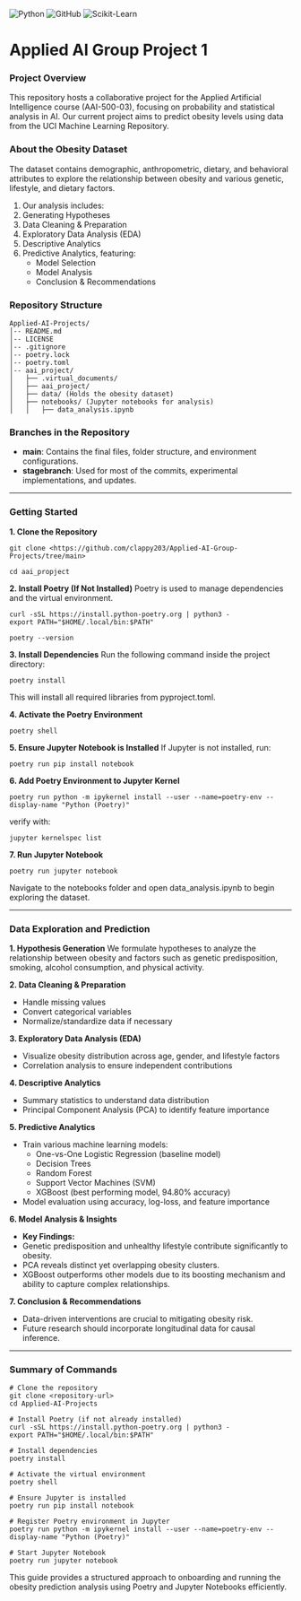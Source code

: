 ![Python](https://img.shields.io/badge/python-3670A0?style=for-the-badge&logo=python&logoColor=ffdd54) ![GitHub](https://img.shields.io/badge/GitHub-181717?style=flat-square&logo=GitHub&logoColor=white) ![Scikit-Learn](https://img.shields.io/badge/scikit--learn-F7931E?style=for-the-badge&logo=scikit-learn&logoColor=white)

# Applied AI Group Project 1

### **Project Overview**
This repository hosts a collaborative project for the Applied Artificial Intelligence course (AAI-500-03), focusing on probability and statistical analysis in AI. Our current project aims to predict obesity levels using data from the UCI Machine Learning Repository.

### **About the Obesity Dataset**
The dataset contains demographic, anthropometric, dietary, and behavioral attributes to explore the relationship between obesity and various genetic, lifestyle, and dietary factors.
1. Our analysis includes:
2. Generating Hypotheses
3. Data Cleaning & Preparation
4. Exploratory Data Analysis (EDA)
5. Descriptive Analytics
6. Predictive Analytics, featuring:
   - Model Selection
   - Model Analysis
   - Conclusion & Recommendations

### **Repository Structure**
```plaintext
Applied-AI-Projects/
│-- README.md
│-- LICENSE
│-- .gitignore
│-- poetry.lock
│-- poetry.toml
│-- aai_project/
│   ├── .virtual_documents/
│   ├── aai_project/
│   ├── data/ (Holds the obesity dataset)
│   ├── notebooks/ (Jupyter notebooks for analysis)
│   │   ├── data_analysis.ipynb
```

### **Branches in the Repository**
- **main**: Contains the final files, folder structure, and environment configurations.
- **stagebranch**: Used for most of the commits, experimental implementations, and updates.

---

### **Getting Started**
**1. Clone the Repository**
```
git clone <https://github.com/clappy203/Applied-AI-Group-Projects/tree/main>

cd aai_propject
```

**2. Install Poetry (If Not Installed)**
    Poetry is used to manage dependencies and the virtual environment.
```
curl -sSL https://install.python-poetry.org | python3 -
export PATH="$HOME/.local/bin:$PATH"

poetry --version
```

**3. Install Dependencies**
Run the following command inside the project directory:
```
poetry install
```
This will install all required libraries from pyproject.toml.

**4. Activate the Poetry Environment**
```
poetry shell
```

**5. Ensure Jupyter Notebook is Installed**
If Jupyter is not installed, run:
```
poetry run pip install notebook
```

**6. Add Poetry Environment to Jupyter Kernel**
```
poetry run python -m ipykernel install --user --name=poetry-env --display-name "Python (Poetry)"
```
verify with:
```
jupyter kernelspec list
```

**7. Run Jupyter Notebook**
```
poetry run jupyter notebook
```
Navigate to the notebooks folder and open data_analysis.ipynb to begin exploring the dataset.

---

### Data Exploration and Prediction

**1. Hypothesis Generation**
We formulate hypotheses to analyze the relationship between obesity and factors such as genetic predisposition, smoking, alcohol consumption, and physical activity.

**2. Data Cleaning & Preparation**
- Handle missing values
- Convert categorical variables
- Normalize/standardize data if necessary

**3. Exploratory Data Analysis (EDA)**
- Visualize obesity distribution across age, gender, and lifestyle factors
- Correlation analysis to ensure independent contributions

**4. Descriptive Analytics**
- Summary statistics to understand data distribution
- Principal Component Analysis (PCA) to identify feature importance

**5. Predictive Analytics**
- Train various machine learning models:
  - One-vs-One Logistic Regression (baseline model)
  - Decision Trees
  - Random Forest
  - Support Vector Machines (SVM)
  - XGBoost (best performing model, 94.80% accuracy)
- Model evaluation using accuracy, log-loss, and feature importance

**6. Model Analysis & Insights**
- **Key Findings:**
- Genetic predisposition and unhealthy lifestyle contribute significantly to obesity.
- PCA reveals distinct yet overlapping obesity clusters.
- XGBoost outperforms other models due to its boosting mechanism and ability to capture complex relationships.

**7. Conclusion & Recommendations**
- Data-driven interventions are crucial to mitigating obesity risk.
- Future research should incorporate longitudinal data for causal inference.

---

### Summary of Commands
```
# Clone the repository
git clone <repository-url>
cd Applied-AI-Projects

# Install Poetry (if not already installed)
curl -sSL https://install.python-poetry.org | python3 -
export PATH="$HOME/.local/bin:$PATH"

# Install dependencies
poetry install

# Activate the virtual environment
poetry shell

# Ensure Jupyter is installed
poetry run pip install notebook

# Register Poetry environment in Jupyter
poetry run python -m ipykernel install --user --name=poetry-env --display-name "Python (Poetry)"

# Start Jupyter Notebook
poetry run jupyter notebook

```
This guide provides a structured approach to onboarding and running the obesity prediction analysis using Poetry and Jupyter Notebooks efficiently.

